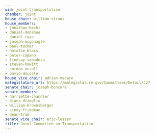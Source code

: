 ```yaml
---
uid: joint-transportation
chamber: joint
house_chair: william-straus
house_members:
- jonathan-hecht
- daniel-donahue
- daniel-ryan
- joseph-mcgonagle
- paul-tucker
- natalie-blais
- peter-capano
- lindsay-sabadosa
- steven-howitt
- norman-orrall
- david-decoste
house_vice_chair: adrian-madaro
malegislature_url: https://malegislature.gov/Committees/Detail/J27
senate_chair: joseph-boncore
senate_members:
- harriette-chandler
- diana-dizoglio
- william-brownsberger
- cindy-friedman
- dean-tran
senate_vice_chair: eric-lesser
title: Joint Committee on Transportation
---
```

